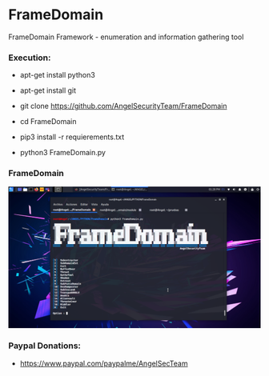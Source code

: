 # FrameDomain

FrameDomain Framework  -  enumeration and information gathering tool 

<h3> Execution: </h3>

* apt-get install python3

* apt-get install git 

* git clone https://github.com/AngelSecurityTeam/FrameDomain

* cd FrameDomain

* pip3 install -r requierements.txt

* python3 FrameDomain.py

<h3> FrameDomain </h3>

<img src="https://github.com/AngelSecurityTeam/FrameDomain/blob/master/module/framedomain..png">

<h3> Paypal Donations: </h3>

* https://www.paypal.com/paypalme/AngelSecTeam

